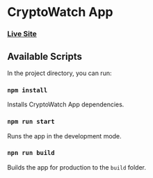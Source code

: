 # CryptoWatch App

### [Live Site](https://cryptowatch-jr.netlify.app/)

## Available Scripts

In the project directory, you can run:

### `npm install`

Installs CryptoWatch App dependencies.

### `npm run start`

Runs the app in the development mode.

### `npn run build`

Builds the app for production to the `build` folder.
